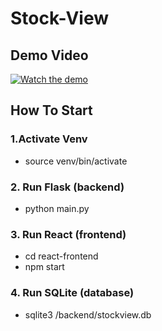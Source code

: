 # Stock-View

## Demo Video

[![Watch the demo](https://img.youtube.com/vi/NFA7yKYKn2I/0.jpg?v=2)](https://www.youtube.com/watch?v=NFA7yKYKn2I)

## How To Start

### 1.Activate Venv

- source venv/bin/activate

### 2. Run Flask (backend)

- python main.py

### 3. Run React (frontend)

- cd react-frontend
- npm start

### 4. Run SQLite (database)

- sqlite3 /backend/stockview.db
